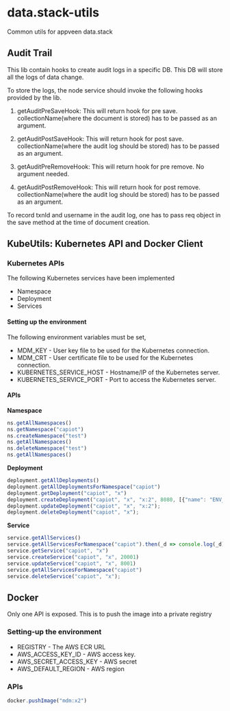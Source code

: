 # data.stack-utils
Common utils for appveen data.stack

## Audit Trail
This lib contain hooks to create audit logs in a specific DB. This DB will store all the logs of data change.

To store the logs, the node service should invoke the following hooks provided by the lib.

1. getAuditPreSaveHook: This will return hook for pre save. collectionName(where the document is stored) has to be passed as an argument.

2. getAuditPostSaveHook: This will return hook for post save. collectionName(where the audit log should be stored) has to be passed as an argument.

3. getAuditPreRemoveHook: This will return hook for pre remove. No argument needed.

4. getAuditPostRemoveHook: This will return hook for post remove. collectionName(where the audit log should be stored) has to be passed as an argument.

To record txnId and username in the audit log, one has to pass req object in the save method at the time of document creation. 

## KubeUtils: Kubernetes API and Docker Client

### Kubernetes APIs

The following Kubernetes services have been implemented

* Namespace
* Deployment
* Services

#### Setting up the environment

The following environment variables must be set, 

* MDM_KEY - User key file to be used for the Kubernetes connection.
* MDM_CRT - User certificate file to be used for the Kubernetes connection.
* KUBERNETES_SERVICE_HOST - Hostname/IP of the Kubernetes server.
* KUBERNETES_SERVICE_PORT - Port to access the Kubernetes server.

#### APIs

__Namespace__

```js
ns.getAllNamespaces()
ns.getNamespace("capiot")
ns.createNamespace("test")
ns.getAllNamespaces()
ns.deleteNamespace("test")
ns.getAllNamespaces()
```

__Deployment__

```js
deployment.getAllDeployments()
deployment.getAllDeploymentsForNamespace("capiot")
deployment.getDeployment("capiot", "x")
deployment.createDeployment("capiot", "x", "x:2", 8080, [{"name": "ENV_VAR", "value": "value"}])
deployment.updateDeployment("capiot", "x", "x:2");
deployment.deleteDeployment("capiot", "x");
```

__Service__

```js
service.getAllServices()
service.getAllServicesForNamespace("capiot").then(_d => console.log(_d)
service.getService("capiot", "x")
service.createService("capiot", "x", 20001)
service.updateService("capiot", "x", 8001)
service.getAllServicesForNamespace("capiot")
service.deleteService("capiot", "x");
```

## Docker

Only one API is exposed. This is to push the image into a private registry

### Setting-up the environment

* REGISTRY - The AWS ECR URL
* AWS_ACCESS_KEY_ID - AWS access key.
* AWS_SECRET_ACCESS_KEY - AWS secret
* AWS_DEFAULT_REGION - AWS region

### APIs

```js
docker.pushImage("mdm:x2")
```